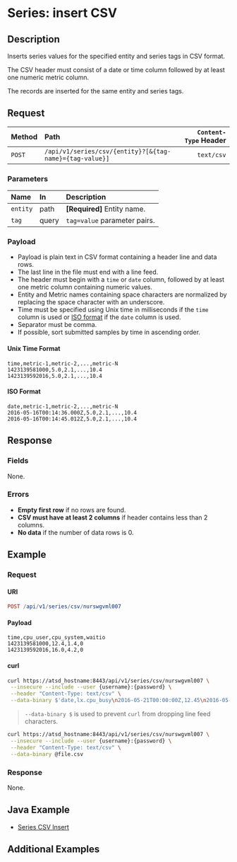 # Series: insert CSV

## Description

Inserts series values for the specified entity and series tags in CSV format.

The CSV header must consist of a date or time column followed by at least one numeric metric column.

The records are inserted for the same entity and series tags.

## Request

| Method | Path | `Content-Type` Header|
|:---|:---|---:|
| `POST` | `/api/v1/series/csv/{entity}?[&{tag-name}={tag-value}]` | `text/csv` |

### Parameters

| **Name** | **In** | **Description** |
|:---|:---|:---|
| `entity` | path | **[Required]** Entity name. |
| `tag` | query | `tag=value` parameter pairs. |

### Payload

* Payload is plain text in CSV format containing a header line and data rows.
* The last line in the file must end with a line feed.
* The header must begin with a `time` or `date` column, followed by at least one metric column containing numeric values.
* Entity and Metric names containing space characters are normalized by replacing the space character with an underscore.
* Time must be specified using Unix time in milliseconds if the `time` column is used or [ISO format](../../../shared/date-format.md#supported-formats) if the `date` column is used.
* Separator must be comma.
* If possible, sort submitted samples by time in ascending order.

#### Unix Time Format

```ls
time,metric-1,metric-2,...,metric-N
1423139581000,5.0,2.1,...,10.4
1423139592016,5.0,2.1,...,10.4
```

#### ISO Format

```ls
date,metric-1,metric-2,...,metric-N
2016-05-16T00:14:36.000Z,5.0,2.1,...,10.4
2016-05-16T00:14:45.012Z,5.0,2.1,...,10.4
```

## Response

### Fields

None.

### Errors

* **Empty first row** if no rows are found.
* **CSV must have at least 2 columns** if header contains less than 2 columns.
* **No data** if the number of data rows is 0.

## Example

### Request

#### URI

```elm
POST /api/v1/series/csv/nurswgvml007
```

#### Payload

```ls
time,cpu_user,cpu_system,waitio
1423139581000,12.4,1.4,0
1423139592016,16.0,4.2,0
```

#### curl

```bash
curl https://atsd_hostname:8443/api/v1/series/csv/nurswgvml007 \
 --insecure --include --user {username}:{password} \
 --header "Content-Type: text/csv" \
 --data-binary $'date,lx.cpu_busy\n2016-05-21T00:00:00Z,12.45\n2016-05-21T00:00:15Z,10.8\n'
```

> `--data-binary $` is used to prevent `curl` from dropping line feed characters.

```bash
curl https://atsd_hostname:8443/api/v1/series/csv/nurswgvml007 \
 --insecure --include --user {username}:{password} \
 --header "Content-Type: text/csv" \
 --data-binary @file.csv
```

### Response

None.

## Java Example

* [Series CSV Insert](examples/DataApiSeriesCsvInsertExample.java)

## Additional Examples
